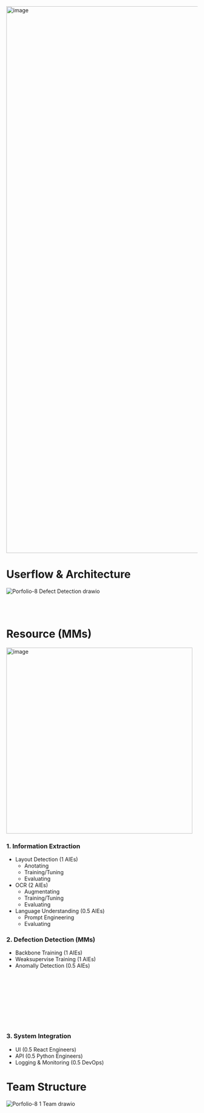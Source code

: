 <img width="1440" alt="image" src="https://github.com/user-attachments/assets/6cd54281-c832-4958-9ce8-df4f1c8a217d" />

<div style="page-break-after: always;"></div>

# Userflow & Architecture
![Porfolio-8  Defect Detection drawio](https://github.com/user-attachments/assets/53fef0b5-84ca-4cab-9088-c583ef97c6f9)

<br/><br/>

# Resource (MMs)
<img width="490" alt="image" src="https://github.com/user-attachments/assets/28425295-cca9-4b3f-838a-f117558d9ac5" />

### 1. Information Extraction
- Layout Detection (1 AIEs)
  - Anotating
  - Training/Tuning
  - Evaluating
- OCR (2 AIEs)
  - Augmentating
  - Training/Tuning
  - Evaluating
- Language Understanding (0.5 AIEs)
  - Prompt Engineering
  - Evaluating

### 2. Defection Detection (MMs)
- Backbone Training (1 AIEs)
- Weaksupervise Training (1 AIEs)
- Anomally Detection (0.5 AIEs)

<br/><br/>

<br/><br/>

<br/><br/>

### 3. System Integration
- UI (0.5 React Engineers)
- API (0.5 Python Engineers)
- Logging & Monitoring (0.5 DevOps)

# Team Structure
![Porfolio-8 1  Team drawio](https://github.com/user-attachments/assets/27f4a08c-42ec-40b6-a509-751be9c797c7)

